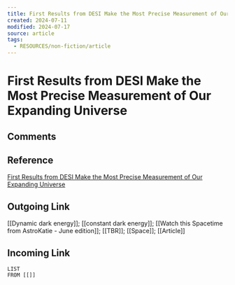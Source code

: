 ```yaml
---
title: First Results from DESI Make the Most Precise Measurement of Our Expanding Universe
created: 2024-07-11
modified: 2024-07-17
source: article
tags:
  - RESOURCES/non-fiction/article
---
```

# First Results from DESI Make the Most Precise Measurement of Our Expanding Universe
## Comments

## Reference
[First Results from DESI Make the Most Precise Measurement of Our Expanding Universe](https://newscenter.lbl.gov/2024/04/04/desi-first-results-make-most-precise-measurement-of-expanding-universe/)
## Outgoing Link
[[Dynamic dark energy]]; [[constant dark energy]]; [[Watch this Spacetime from AstroKatie - June edition]]; [[TBR]]; [[Space]]; [[Article]]
## Incoming Link
```dataview
LIST
FROM [[]]
```
